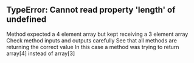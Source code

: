 ## TypeError: Cannot read property 'length' of undefined
Method expected a 4 element array but kept receiving a 3 element array
Check method inputs and outputs carefully
See that all methods are returning the correct value
In this case a method was trying to return array[4] instead of array[3]